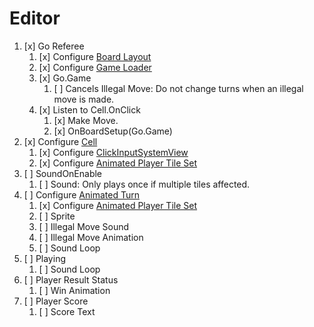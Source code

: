 # Editor

1. [x] Go Referee
    1. [x] Configure [Board Layout](LudumDare43/Assets/Scripts/Go/BoardLayout.cs)
    1. [x] Configure [Game Loader](LudumDare43/Assets/Scripts/Go/GameLoader.cs)
    1. [x] Go.Game
        1. [ ] Cancels Illegal Move: Do not change turns when an illegal move is made.
    1. [x] Listen to Cell.OnClick
        1. [x] Make Move.
        1. [x] OnBoardSetup(Go.Game)
1. [x] Configure [Cell](LudumDare43/Assets/Scripts/Go/Cell.cs)
    1. [x] Configure [ClickInputSystemView](LudumDare43/Assets/Plugins/UnityToykit/ClickInputSystemView.cs)
    1. [x] Configure [Animated Player Tile Set](LudumDare43/Assets/Scripts/Go/AnimatedPlayerTileSet.cs)
1. [ ] SoundOnEnable
    1. [ ] Sound: Only plays once if multiple tiles affected.
1. [ ] Configure [Animated Turn](LudumDare43/Assets/Scripts/Go/AnimatedTurn.cs)
    1. [x] Configure [Animated Player Tile Set](LudumDare43/Assets/Scripts/Go/AnimatedPlayerTileSet.cs)
    1. [ ] Sprite
    1. [ ] Illegal Move Sound
    1. [ ] Illegal Move Animation
    1. [ ] Sound Loop
1. [ ] Playing
    1. [ ] Sound Loop
1. [ ] Player Result Status
    1. [ ] Win Animation
1. [ ] Player Score
    1. [ ] Score Text
